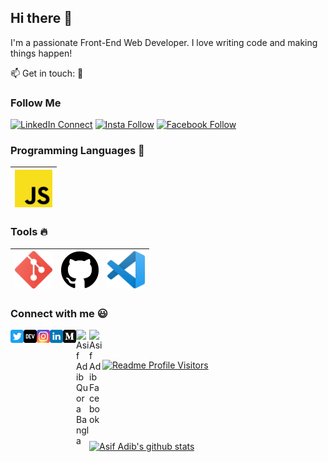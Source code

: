 ## Hi there 👋 
I'm a passionate Front-End Web Developer. I love writing code and making things happen!

📫 Get in touch: 💬


### Follow Me
[![LinkedIn Connect](https://img.shields.io/badge/%20-Connect-black?color=14171A&labelColor=212121&logo=linkedin&logoColor=ffffff)](https://www.linkedin.com/in/asifadib)   [![Insta Follow](https://img.shields.io/badge/%20-Follow-black?color=14171A&labelColor=d81b60&logo=instagram&logoColor=ffffff)](https://www.instagram.com/asifadib780)   [![Facebook Follow](https://img.shields.io/badge/%20-Connect-black?color=14171A&labelColor=1976d2&logo=facebook&logoColor=ffffff)](https://www.facebook.com/asifadib.official)



### Programming Languages  :rocket:
| <img src="https://raw.githubusercontent.com/asifadib/asifadib/master/img/js.png" width=60> |
|:---:|




### Tools :fire:
|<img src="https://raw.githubusercontent.com/asifadib/asifadib/master/img/git.png" width=60> | <img src="https://raw.githubusercontent.com/asifadib/asifadib/master/img/github.svg" width=60> | <img src="https://raw.githubusercontent.com/asifadib/asifadib/master/img/vscode.png" width=60> |
|:---:|:---:|:---:|




### Connect with me :smiley:
<a href="https://twitter.com/cs_vedant">
  <img align="left" alt="Asif Adib Twitter" width="21px" src="https://raw.githubusercontent.com/edent/SuperTinyIcons/099dc12b59179d07d534069bc8551718f786d91a/images/svg/twitter.svg" />
</a>
<a href="https://dev.to/asifadib">
  <img align="left" alt="Asif Adib DEV" width="21px" src="https://raw.githubusercontent.com/edent/SuperTinyIcons/099dc12b59179d07d534069bc8551718f786d91a/images/svg/dev_to.svg" />
</a>
<a href="https://instagram.com/asifadib780">
  <img align="left" alt="Asif Adib Instagram" width="21px" src="https://raw.githubusercontent.com/edent/SuperTinyIcons/099dc12b59179d07d534069bc8551718f786d91a/images/svg/instagram.svg" />
</a>
<a href="https://www.linkedin.com/in/asifadib/">
  <img align="left" alt="Asif Adib Linkdin" width="21px" src="https://raw.githubusercontent.com/edent/SuperTinyIcons/099dc12b59179d07d534069bc8551718f786d91a/images/svg/linkedin.svg" />
</a>
<a href="https://medium.com/@asifadib">
  <img align="left" alt="Asif Adib Medium" width="21px" src="https://raw.githubusercontent.com/edent/SuperTinyIcons/099dc12b59179d07d534069bc8551718f786d91a/images/svg/medium.svg" />
</a>
<a href="https://bn.quora.com/profile/Asif-Adib-1">
  <img align="left" alt="Asif Adib Quora Bangla" width="21px" src="https://raw.githubusercontent.com/FortAwesome/Font-Awesome/1147d199a35293b391152ee85e2d30988439157f/svgs/brands/quora.svg" />
</a>
<a href="https://www.facebook.com/asifadib.official">
  <img align="left" alt="Asif Adib Facebook" width="21px" src="https://raw.githubusercontent.com/FortAwesome/Font-Awesome/1147d199a35293b391152ee85e2d30988439157f/svgs/brands/facebook.svg" />
  
  <br/><br/>
  
  


  ![Readme Profile Visitors](https://visitor-badge.glitch.me/badge?page_id=asifadib/asifadib)

  
  <br/><br/>  
  <br/><br/>





![Asif Adib's github stats](https://github-readme-stats.vercel.app/api?username=asifadib&show_icons=true)




<!--
**asifadib/asifadib** is a ✨ _special_ ✨ repository because its `README.md` (this file) appears on your GitHub profile.

Here are some ideas to get you started:

- 🔭 I’m currently working on ...
- 🌱 I’m currently learning ...
- 👯 I’m looking to collaborate on ...
- 🤔 I’m looking for help with ...
- 💬 Ask me about ...
- 📫 How to reach me: ...
- 😄 Pronouns: ...
- ⚡ Fun fact: ...
-->
